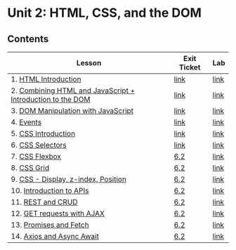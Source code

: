 # Unit 2: HTML, CSS, and the DOM

## Contents

| Lesson | Exit Ticket | Lab |
| --- | --- | --- |
| 1. [HTML Introduction](https://github.com/joinpursuit/Pursuit-Core-Web/tree/6_2/html_css_dom/html_introduction_combined) | [link](https://canvas.instructure.com/courses/1605748/quizzes/4100854) | [link](https://github.com/joinpursuit/Pursuit-Core-Web-HTML-Introduction-Lab) |
| 2. [Combining HTML and JavaScript + Introduction to the DOM](https://github.com/joinpursuit/Pursuit-Core-Web/blob/6_2/html_css_dom/dom_1/README.md) | [link](https://canvas.instructure.com/courses/1605748/quizzes/4107336) | [link](https://github.com/joinpursuit/combining-html-and-javascript-plus-dom)
| 3. [DOM Manipulation with JavaScript](https://github.com/joinpursuit/Pursuit-Core-Web/tree/6_2/html_css_dom/dom_manipulation) | [link](https://canvas.instructure.com/courses/1605748/quizzes/4116399) | [link](https://github.com/joinpursuit/adding_elements_to_the_dom_lab)
| 4. [Events](https://github.com/joinpursuit/Pursuit-Core-Web/tree/6_2/html_css_dom/events) | [link](https://canvas.instructure.com/courses/1605748/quizzes/4129211) | [link](https://github.com/joinpursuit/events_lab)
| 5. [CSS Introduction](https://github.com/joinpursuit/Pursuit-Core-Web/tree/6_2/html_css_dom/css_intro) | [link](https://canvas.instructure.com/courses/1605748/quizzes/4143418) | [link](https://github.com/joinpursuit/Pursuit-Core-CSS-Intro-Lab/blob/master/README.md) |
| 6. [CSS Selectors](https://github.com/joinpursuit/Pursuit-Core-Web/blob/master/html_css_dom/css_selectors/css_selectors.md) | [link](https://canvas.instructure.com/courses/1605748/quizzes/4151828) | [link](https://github.com/joinpursuit/Pursuit-Core-CSS-Selectors-Lab/blob/master/README.md) |
| 7. [CSS Flexbox](https://github.com/joinpursuit/Pursuit-Core-Web/tree/master/html_css_dom/css_flexbox) | [6.2](https://canvas.instructure.com/courses/1605748/quizzes/4174615) | [link](https://github.com/joinpursuit/css_flexbox_exercise) |
| 8. [CSS Grid](https://github.com/joinpursuit/Pursuit-Core-Web/tree/master/html_css_dom/css_grid) | [6.2](https://canvas.instructure.com/courses/1605748/quizzes/4179035) | [link](https://github.com/joinpursuit/css_grid_exercise)
| 9. [CSS - Display, z-index, Position](https://github.com/joinpursuit/Pursuit-Core-Web/tree/master/html_css_dom/css_display_position_zind) | [6.2](https://canvas.instructure.com/courses/1605748/quizzes/4217753) | [link](https://github.com/joinpursuit/css_display_position_zindex_exercise) |
| 10. [Introduction to APIs](https://github.com/joinpursuit/Pursuit-Core-Web/tree/master/html_css_dom/api_intro) | [6.2](https://canvas.instructure.com/courses/1605748/quizzes/4245201) | [link](https://github.com/joinpursuit/Pursuit-Core-Introduction-To-Networking-and-APIs-Lab/blob/master/README.md) |
| 11. [REST and CRUD](https://github.com/joinpursuit/Pursuit-Core-Web/tree/master/html_css_dom/restful_apis) | [6.2](https://canvas.instructure.com/courses/1605748/quizzes/4245541) | [link](https://github.com/joinpursuit/restfulapi_exercise) |
| 12. [GET requests with AJAX](https://github.com/joinpursuit/Pursuit-Core-Web/tree/master/html_css_dom/ajax) | [6.2](https://canvas.instructure.com/courses/1605748/quizzes/4262503) | [link](https://github.com/joinpursuit/Pursuit-Core-Web-AJAX-Lab) |
| 13. [Promises and Fetch](https://github.com/joinpursuit/Pursuit-Core-Web/blob/master/html_css_dom/fetch/README.md) | [6.2](https://canvas.instructure.com/courses/1605748/quizzes/4271116) | [link](https://github.com/joinpursuit/Pursuit-Core-Web-Promises-Fetch-Lab/blob/master/README.md) |
| 14. [Axios and Async Await](https://github.com/joinpursuit/Pursuit-Core-Web/tree/master/html_css_dom/axios%2Basync-await) | [6.2](https://canvas.instructure.com/courses/1605748/quizzes/4282554) | [link](https://github.com/joinpursuit/axios_assignment/blob/master/axios_exercise.md) |
